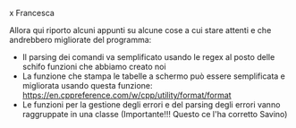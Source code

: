 x Francesca

Allora qui riporto alcuni appunti su alcune cose a cui stare attenti e che andrebbero migliorate del programma:
- Il parsing dei comandi va semplificato usando le regex al posto delle schifo funzioni che abbiamo creato noi
- La funzione che stampa le tabelle a schermo può essere semplificata e migliorata usando questa funzione: https://en.cppreference.com/w/cpp/utility/format/format
- Le funzioni per la gestione degli errori e del parsing degli errori vanno raggruppate in una classe (Importante!!! Questo ce l'ha corretto Savino)
